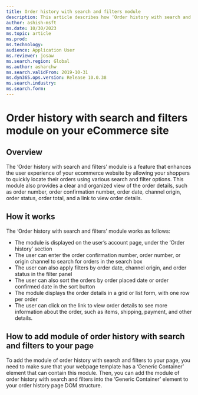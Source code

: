 ```yaml
---
title: Order history with search and filters module
description: This article describes how ‘Order history with search and filters’ module enhances the shopper experience on your ecommerce website by enabling them to quickly locate their orders using various search and filter options.
author: ashish-msft
ms.date: 10/30/2023
ms.topic: article
ms.prod: 
ms.technology: 
audience: Application User
ms.reviewer: josaw
ms.search.region: Global
ms.author: asharchw
ms.search.validFrom: 2019-10-31
ms.dyn365.ops.version: Release 10.0.38
ms.search.industry: 
ms.search.form: 
---
```


# Order history with search and filters module on your eCommerce site

## Overview
The ‘Order history with search and filters’ module is a feature that enhances the user experience of your ecommerce website by allowing your shoppers to quickly locate their orders using various search and filter options. This module also provides a clear and organized view of the order details, such as order number, order confirmation number, order date, channel origin, order status, order total, and a link to view order details.

## How it works
The ‘Order history with search and filters’ module works as follows:

- The module is displayed on the user’s account page, under the ‘Order history’ section
- The user can enter the order confirmation number, order number, or origin channel to search for orders in the search box
- The user can also apply filters by order date, channel origin, and order status in the filter panel
- The user can also sort the orders by order placed date or order confirmed date in the sort button
- The module displays the order details in a grid or list form, with one row per order
- The user can click on the link to view order details to see more information about the order, such as items, shipping, payment, and other details.

## How to add module of order history with search and filters to your page

To add the module of order history with search and filters to your page, you need to make sure that your webpage template has a ‘Generic Container’ element that can contain this module. Then, you can add the module of order history with search and filters into the ‘Generic Container’ element to your order history page DOM structure.

